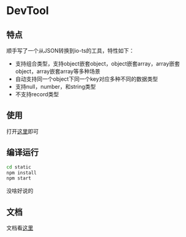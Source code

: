 # DevTool

## 特点

顺手写了一个从JSON转换到io-ts的工具，特性如下：

* 支持组合类型，支持object嵌套object，object嵌套array，array嵌套object，array嵌套array等多种场景
* 自动支持同一个object下同一个key对应多种不同的数据类型
* 支持null，number，和string类型
* 不支持record类型

## 使用

打开[这里](https://devtool.fishedee.com/#/iots)即可

## 编译运行

```bash
cd static
npm install
npm start
```

没啥好说的

## 文档

文档看[这里](https://blog.fishedee.com/2022/01/25/javascript%E7%AC%AC%E4%B8%89%E6%96%B9%E5%BA%93%E7%BB%8F%E9%AA%8C%E6%B1%87%E6%80%BB/)
